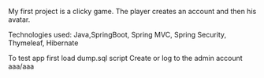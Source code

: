 My first project is a clicky game. The player creates an account and then his avatar.

Technologies used:  Java,SpringBoot, Spring MVC, Spring Security, Thymeleaf, Hibernate

To test app first load dump.sql script
Create or log to the admin account aaa/aaa
